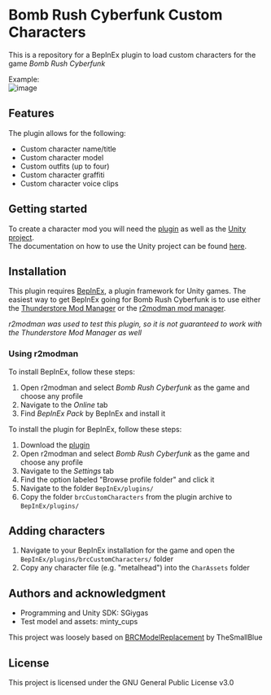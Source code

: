 # Bomb Rush Cyberfunk Custom Characters

This is a repository for a BepInEx plugin to load custom characters for the game *Bomb Rush Cyberfunk*  

Example:  
![image](https://github.com/SGiygas/BrcCustomCharacters/assets/50772474/43ff8ca8-0805-4409-9547-234e26fcedda)

## Features

The plugin allows for the following:
- Custom character name/title
- Custom character model
- Custom outfits (up to four)
- Custom character graffiti
- Custom character voice clips

## Getting started

To create a character mod you will need the [plugin](https://github.com/SGiygas/BrcCustomCharacters/releases/download/Stable/BrcCustomCharacterPlugin.zip) as well as the [Unity project](https://github.com/SGiygas/BrcCustomCharacters/releases/download/Stable/BrcCustomCharacterUnityKit.zip).  
The documentation on how to use the Unity project  can be found [here](https://github.com/SGiygas/BrcCustomCharacters/wiki).

## Installation

This plugin requires [BepInEx](https://thunderstore.io/package/bbepis/BepInExPack/), a plugin framework for Unity games.
The easiest way to get BepInEx going for Bomb Rush Cyberfunk is to use either the [Thunderstore Mod Manager](https://www.overwolf.com/app/Thunderstore-Thunderstore_Mod_Manager) or the [r2modman mod manager](https://thunderstore.io/package/ebkr/r2modman/).  

*r2modman was used to test this plugin, so it is not guaranteed to work with the Thunderstore Mod Manager as well*

### Using r2modman

To install BepInEx, follow these steps:  
1. Open r2modman and select *Bomb Rush Cyberfunk* as the game and choose any profile
2. Navigate to the *Online* tab
3. Find *BepInEx Pack* by BepInEx and install it

To install the plugin for BepInEx, follow these steps:

1. Download the [plugin]()
2. Open r2modman and select *Bomb Rush Cyberfunk* as the game and choose any profile
3. Navigate to the *Settings* tab 
4. Find the option labeled "Browse profile folder" and click it
5. Navigate to the folder `BepInEx/plugins/`
6. Copy the folder `brcCustomCharacters` from the plugin archive to `BepInEx/plugins/`

## Adding characters

1. Navigate to your BepInEx installation for the game and open the `BepInEx/plugins/brcCustomCharacters/` folder
2. Copy any character file (e.g. "metalhead") into the `CharAssets` folder

## Authors and acknowledgment
- Programming and Unity SDK: SGiygas
- Test model and assets: minty_cups

This project was loosely based on [BRCModelReplacement](https://github.com/TheSmallBlue/BRC-ModelReplacement) by TheSmallBlue

## License
This project is licensed under the GNU General Public License v3.0
